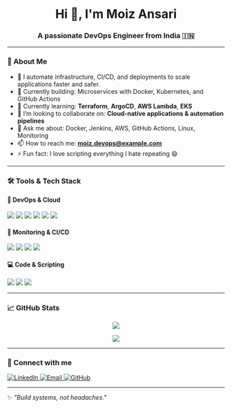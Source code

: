 <h1 align="center">Hi 👋, I'm Moiz Ansari</h1>
<h3 align="center">A passionate DevOps Engineer from India 🇮🇳</h3>

---

### 🚀 About Me

- 🔧 I automate infrastructure, CI/CD, and deployments to scale applications faster and safer.
- 🔭 Currently building: Microservices with Docker, Kubernetes, and GitHub Actions
- 🧠 Currently learning: **Terraform**, **ArgoCD**, **AWS Lambda**, **EKS**
- 👯 I’m looking to collaborate on: **Cloud-native applications & automation pipelines**
- 💬 Ask me about: Docker, Jenkins, AWS, GitHub Actions, Linux, Monitoring
- 📫 How to reach me: **moiz.devops@example.com**
- ⚡ Fun fact: I love scripting everything I hate repeating 😄

---

### 🛠️ Tools & Tech Stack

#### 🚀 DevOps & Cloud
<p>
  <img src="https://img.shields.io/badge/-Docker-2496ED?style=flat-square&logo=docker&logoColor=white"/>
  <img src="https://img.shields.io/badge/-Kubernetes-326CE5?style=flat-square&logo=kubernetes&logoColor=white"/>
  <img src="https://img.shields.io/badge/-AWS-232F3E?style=flat-square&logo=amazon-aws&logoColor=white"/>
  <img src="https://img.shields.io/badge/-GitHub_Actions-2088FF?style=flat-square&logo=github-actions&logoColor=white"/>
  <img src="https://img.shields.io/badge/-Terraform-623CE4?style=flat-square&logo=terraform&logoColor=white"/>
  <img src="https://img.shields.io/badge/-Ansible-EE0000?style=flat-square&logo=ansible&logoColor=white"/>
</p>

#### 🧰 Monitoring & CI/CD
<p>
  <img src="https://img.shields.io/badge/-Prometheus-E6522C?style=flat-square&logo=prometheus&logoColor=white"/>
  <img src="https://img.shields.io/badge/-Grafana-F46800?style=flat-square&logo=grafana&logoColor=white"/>
  <img src="https://img.shields.io/badge/-Jenkins-D24939?style=flat-square&logo=jenkins&logoColor=white"/>
  <img src="https://img.shields.io/badge/-SonarQube-4E9BCD?style=flat-square&logo=sonarqube&logoColor=white"/>
</p>

#### 💻 Code & Scripting
<p>
  <img src="https://img.shields.io/badge/-Bash-4EAA25?style=flat-square&logo=gnu-bash&logoColor=white"/>
  <img src="https://img.shields.io/badge/-Python-3776AB?style=flat-square&logo=python&logoColor=white"/>
  <img src="https://img.shields.io/badge/-Node.js-339933?style=flat-square&logo=node.js&logoColor=white"/>
</p>

---

### 📈 GitHub Stats

<p align="center">
  <img src="https://github-readme-stats.vercel.app/api?username=MoizAnsari-Dev&show_icons=true&theme=tokyonight" />
</p>

<p align="center">
  <img src="https://github-readme-streak-stats.herokuapp.com/?user=MoizAnsari-Dev&theme=tokyonight"/>
</p>

---

### 🔗 Connect with me

<p>
  <a href="https://www.linkedin.com/in/moizansari-dev" target="_blank">
    <img alt="LinkedIn" src="https://img.shields.io/badge/-Moiz%20Ansari-blue?style=flat-square&logo=Linkedin&logoColor=white" />
  </a>
  <a href="mailto:moiz.devops@example.com">
    <img alt="Email" src="https://img.shields.io/badge/-Email-D14836?style=flat-square&logo=gmail&logoColor=white" />
  </a>
  <a href="https://github.com/MoizAnsari-Dev">
    <img alt="GitHub" src="https://img.shields.io/badge/-GitHub-181717?style=flat-square&logo=github&logoColor=white" />
  </a>
</p>

---

✨ _"Build systems, not headaches."_  
